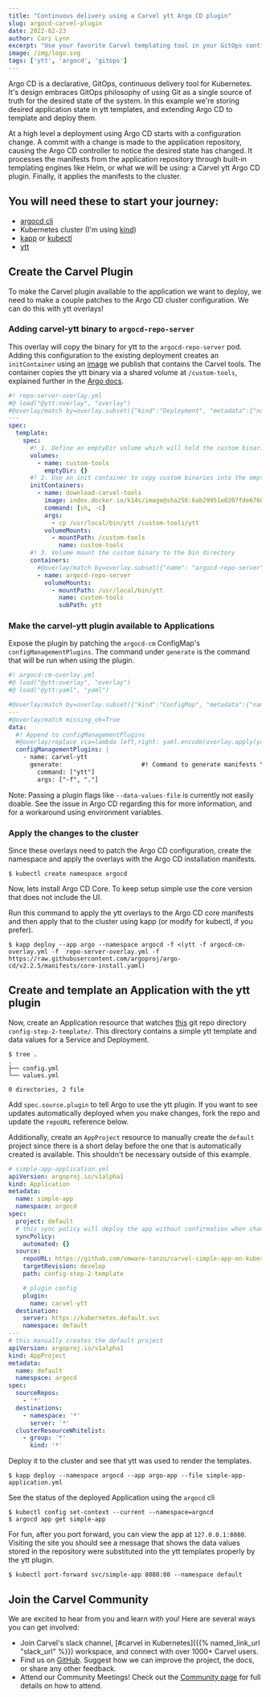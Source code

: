```yaml
---
title: "Continuous delivery using a Carvel ytt Argo CD plugin"
slug: argocd-carvel-plugin
date: 2022-02-23
author: Cari Lynn
excerpt: "Use your favorite Carvel templating tool in your GitOps continuous delivery using the Carvel ytt Argo CD plugin."
image: /img/logo.svg
tags: ['ytt', 'argocd', 'gitops']
---
```


Argo CD is a declarative, GitOps, continuous delivery tool for Kubernetes. It's design embraces GitOps philosophy of using Git as a single source of truth for the desired state of the system. In this example we're storing desired application state in ytt templates, and extending Argo CD to template and deploy them.

At a high level a deployment using Argo CD starts with a configuration change. A commit with a change is made to the application repository, causing the Argo CD controller to notice the desired state has changed. It processes the manifests from the application repository through built-in templating engines like Helm, or what we will be using: a Carvel ytt Argo CD plugin. Finally, it applies the manifests to the cluster.

## You will need these to start your journey:
- [argocd cli](https://argo-cd.readthedocs.io/en/stable/getting_started/#2-download-argo-cd-cli)
- Kubernetes cluster (I'm using [kind](https://kind.sigs.k8s.io/docs/user/quick-start/#installing-with-a-package-manager))
- [kapp](https://github.com/vmware-tanzu/carvel-kapp) or [kubectl](https://kubernetes.io/docs/tasks/tools/#kubectl)
- [ytt](https://github.com/vmware-tanzu/carvel-ytt)

## Create the Carvel Plugin
To make the Carvel plugin available to the application we want to deploy, we need to make a couple patches to the Argo CD cluster configuration. We can do this with ytt overlays!

### Adding carvel-ytt binary to `argocd-repo-server`
This overlay will copy the binary for ytt to the `argocd-repo-server` pod. Adding this configuration to the existing deployment creates an `initContainer` using an [image](https://github.com/vmware-tanzu/carvel-docker-image) we publish that contains the Carvel tools. The container copies the ytt binary via a shared volume at `/custom-tools`, explained further in the [Argo docs](https://argo-cd.readthedocs.io/en/stable/operator-manual/custom_tools/#adding-tools-via-volume-mounts).

```yaml
#! repo-server-overlay.yml
#@ load("@ytt:overlay", "overlay")
#@overlay/match by=overlay.subset({"kind":"Deployment", "metadata":{"name":"argocd-repo-server"}})
---
spec:
  template:
    spec:
      #! 1. Define an emptyDir volume which will hold the custom binaries
      volumes:
        - name: custom-tools
          emptyDir: {}
      #! 2. Use an init container to copy custom binaries into the emptyDir
      initContainers:
        - name: download-carvel-tools
          image: index.docker.io/k14s/image@sha256:6ab29951e0207fde6760f6db227f218f20e875f45b22e8ca0ee06c0c8cab32cd
          command: [sh, -c]
          args:
            - cp /usr/local/bin/ytt /custom-tools/ytt
          volumeMounts:
            - mountPath: /custom-tools
              name: custom-tools
      #! 3. Volume mount the custom binary to the bin directory
      containers:
        #@overlay/match by=overlay.subset({"name": "argocd-repo-server"})
        - name: argocd-repo-server
          volumeMounts:
            - mountPath: /usr/local/bin/ytt
              name: custom-tools
              subPath: ytt
```

### Make the carvel-ytt plugin available to Applications 
Expose the plugin by patching the `argocd-cm` ConfigMap's `configManagementPlugins`. The command under `generate` is the command that will be run when using the plugin. 

```yaml
#! argocd-cm-overlay.yml
#@ load("@ytt:overlay", "overlay")
#@ load("@ytt:yaml", "yaml")

#@overlay/match by=overlay.subset({"kind":"ConfigMap", "metadata":{"name":"argocd-cm"}})
---
#@overlay/match missing_ok=True
data:
  #! Append to configManagementPlugins
  #@overlay/replace via=lambda left,right: yaml.encode(overlay.apply(yaml.decode(left), yaml.decode(right)))
  configManagementPlugins: |
    - name: carvel-ytt
      generate:                      #! Command to generate manifests YAML
        command: ["ytt"]
        args: ["-f", "."]
```
Note: Passing a plugin flags like `--data-values-file` is currently not easily doable. See the issue in Argo CD regarding this for more information, and for a workaround using environment variables.

### Apply the changes to the cluster
Since these overlays need to patch the Argo CD configuration, create the namespace and apply the overlays with the Argo CD installation manifests.

```shell
$ kubectl create namespace argocd
```

Now, lets install Argo CD Core. To keep setup simple use the core version that does not include the UI.

Run this command to apply the ytt overlays to the Argo CD core manifests and then apply that to the cluster using kapp (or modify for kubectl, if you prefer).

```shell
$ kapp deploy --app argo --namespace argocd -f <(ytt -f argocd-cm-overlay.yml -f  repo-server-overlay.yml -f https://raw.githubusercontent.com/argoproj/argo-cd/v2.2.5/manifests/core-install.yaml)
```

## Create and template an Application with the ytt plugin
Now, create an Application resource that watches [this](https://github.com/vmware-tanzu/carvel-simple-app-on-kubernetes/tree/develop/config-step-2-template) git repo directory `config-step-2-template/`. This directory contains a simple ytt template and data values for a Service and Deployment.

```shell    
$ tree .
.
├── config.yml
└── values.yml

0 directories, 2 file
```

Add `spec.source.plugin` to tell Argo to use the ytt plugin. If you want to see updates automatically deployed when you make changes, fork the repo and update the `repoURL` reference below.

Additionally, create an `AppProject` resource to manually create the `default` project since there is a short delay before the one that is automatically created is available. This shouldn't be necessary outside of this example.

```yaml
# simple-app-application.yml
apiVersion: argoproj.io/v1alpha1
kind: Application
metadata:
  name: simple-app
  namespace: argocd
spec:
  project: default
  # this sync policy will deploy the app without confirmation when changes are detected
  syncPolicy:
    automated: {}
  source:
    repoURL: https://github.com/vmware-tanzu/carvel-simple-app-on-kubernetes.git
    targetRevision: develop
    path: config-step-2-template

    # plugin config
    plugin:
      name: carvel-ytt
  destination:
    server: https://kubernetes.default.svc
    namespace: default
---
# this manually creates the default project
apiVersion: argoproj.io/v1alpha1
kind: AppProject
metadata:
  name: default
  namespace: argocd
spec:
  sourceRepos:
    - '*'
  destinations:
    - namespace: '*'
      server: '*'
  clusterResourceWhitelist:
    - group: '*'
      kind: '*'
```
Deploy it to the cluster and see that ytt was used to render the templates. 
```shell
$ kapp deploy --namespace argocd --app argo-app --file simple-app-application.yml
```
See the status of the deployed Application using the `argocd` cli
```shell
$ kubectl config set-context --current --namespace=argocd
$ argocd app get simple-app
```
For fun, after you port forward, you can view the app at `127.0.0.1:8080`. Visiting the site you should see a message that shows the data values stored in the repository were substituted into the ytt templates properly by the ytt plugin.
```shell
$ kubectl port-forward svc/simple-app 8080:80 --namespace default
```

## Join the Carvel Community

We are excited to hear from you and learn with you! Here are several ways you can get involved:

* Join Carvel's slack channel, [#carvel in Kubernetes]({{% named_link_url "slack_url" %}}) workspace, and connect with over 1000+ Carvel users.
* Find us on [GitHub](https://github.com/vmware-tanzu/carvel). Suggest how we can improve the project, the docs, or share any other feedback.
* Attend our Community Meetings! Check out the [Community page](/community/) for full details on how to attend.

